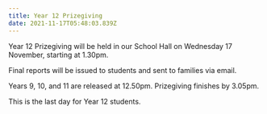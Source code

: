 ```yaml
---
title: Year 12 Prizegiving
date: 2021-11-17T05:48:03.839Z
---
```

Year 12 Prizegiving will be held in our School Hall on Wednesday 17 November, starting at 1.30pm.

Final reports will be issued to students and sent to families via email.  

Years 9, 10, and 11 are released at 12.50pm. Prizegiving finishes by 3.05pm.

This is the last day for Year 12 students.

